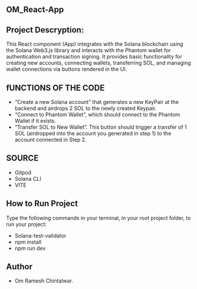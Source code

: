 ## OM_React-App

## Project Descryption: 
 This React component (App) integrates with the Solana blockchain using the Solana Web3.js library and interacts with the Phantom wallet for authentication and transaction signing. It provides basic functionality for creating new accounts, connecting wallets, transferring SOL, and managing wallet connections via buttons rendered in the UI.


## fUNCTIONS OF THE CODE
- “Create a new Solana account” that generates a new KeyPair at the backend and airdrops 2 SOL to the newly created Keypair.
- “Connect to Phantom Wallet”, which should connect to the Phantom Wallet if it exists.
- “Transfer SOL to New Wallet”. This button should trigger a transfer of 1 SOL (airdropped into the account you generated in step 1) to the account connected in Step 2.


## SOURCE
- Gitpod
- Solana CLI
- VITE
 
 
## How to Run Project
Type the following commands in your terminal, in your root project folder, to run your project:
- Solana-test-validator
- npm install
- npm run dev


## Author
- Om Ramesh Chintalwar.


 
 
